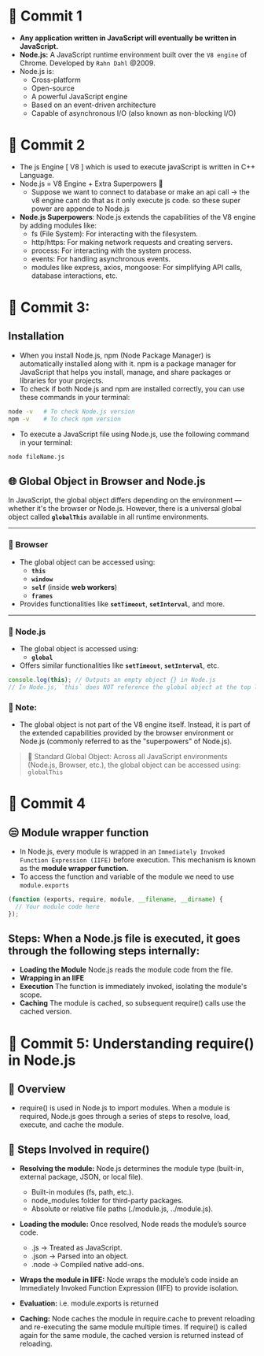 # 📝 Commit 1

- **Any application written in JavaScript will eventually be written in JavaScript.**
- **Node.js:** A JavaScript runtime environment built over the `V8 engine` of Chrome. Developed by `Rahn Dahl` @2009.
- Node.js is:
  - Cross-platform
  - Open-source
  - A powerful JavaScript engine
  - Based on an event-driven architecture
  - Capable of asynchronous I/O (also known as non-blocking I/O)

# 📝 Commit 2

- The js Engine [ V8 ] which is used to execute javaScript is written in C++ Language.
- Node.js = V8 Engine + Extra Superpowers 🚀
  - Suppose we want to connect to database or make an api call -> the v8 engine cant do that as it only execute js code. so these super power are appende to Node.js
- **Node.js Superpowers**: Node.js extends the capabilities of the V8 engine by adding modules like:
  - fs (File System): For interacting with the filesystem.
  - http/https: For making network requests and creating servers.
  - process: For interacting with the system process.
  - events: For handling asynchronous events.
  - modules like express, axios, mongoose: For simplifying API calls, database interactions, etc.

# 📝 Commit 3:

## Installation

- When you install Node.js, npm (Node Package Manager) is automatically installed along with it. npm is a package manager for JavaScript that helps you install, manage, and share packages or libraries for your projects.
- To check if both Node.js and npm are installed correctly, you can use these commands in your terminal:

```bash
node -v   # To check Node.js version
npm -v    # To check npm version
```

- To execute a JavaScript file using Node.js, use the following command in your terminal:

```bash
node fileName.js
```

## 🌐 Global Object in Browser and Node.js

In JavaScript, the global object differs depending on the environment — whether it's the browser or Node.js. However, there is a universal global object called **`globalThis`** available in all runtime environments.

---

### 🤔 Browser

- The global object can be accessed using:
  - **`this`**
  - **`window`**
  - **`self`** (inside **web workers**)
  - **`frames`**
- Provides functionalities like **`setTimeout`**, **`setInterval`**, and more.

---

### 🤔 Node.js

- The global object is accessed using:
  - **`global`**
- Offers similar functionalities like **`setTimeout`**, **`setInterval`**, etc.

```javascript
console.log(this); // Outputs an empty object {} in Node.js
// In Node.js, `this` does NOT reference the global object at the top level.
```

### 📝 Note:

- The global object is not part of the V8 engine itself. Instead, it is part of the extended capabilities provided by the browser environment or Node.js (commonly referred to as the "superpowers" of Node.js).

> 🤣 Standard Global Object: Across all JavaScript environments (Node.js, Browser, etc.), the global object can be accessed using: `globalThis`

# 📝 Commit 4

## 😒 Module wrapper function

- In Node.js, every module is wrapped in an `Immediately Invoked Function Expression (IIFE)` before execution. This mechanism is known as the **module wrapper function.**
- To access the function and variable of the module we need to use `module.exports`

```js
(function (exports, require, module, __filename, __dirname) {
  // Your module code here
});
```

## Steps: When a Node.js file is executed, it goes through the following steps internally:

- **Loading the Module** Node.js reads the module code from the file.
- **Wrapping in an IIFE**
- **Execution** The function is immediately invoked, isolating the module's scope.
- **Caching** The module is cached, so subsequent require() calls use the cached version.

# 📝 Commit 5: Understanding require() in Node.js

## 🤔 Overview

- require() is used in Node.js to import modules. When a module is required, Node.js goes through a series of steps to resolve, load, execute, and cache the module.

## 🤔 Steps Involved in require()

- **Resolving the module:** Node.js determines the module type (built-in, external package, JSON, or local file).

  - Built-in modules (fs, path, etc.).
  - node_modules folder for third-party packages.
  - Absolute or relative file paths (./module.js, ../module.js).

- **Loading the module:** Once resolved, Node reads the module’s source code.

  - .js → Treated as JavaScript.
  - .json → Parsed into an object.
  - .node → Compiled native add-ons.

- **Wraps the module in IIFE:** Node wraps the module’s code inside an Immediately Invoked Function Expression (IIFE) to provide isolation.
- **Evaluation:** i.e. module.exports is returned
- **Caching:** Node caches the module in require.cache to prevent reloading and re-executing the same module multiple times. If require() is called again for the same module, the cached version is returned instead of reloading.
